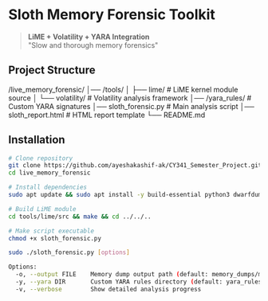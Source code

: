 # Sloth Memory Forensic Toolkit

> **LiME + Volatility + YARA Integration**  
> "Slow and thorough memory forensics"

## Project Structure
/live_memory_forensic/
│── /tools/
│ ├── lime/ # LiME kernel module source
│ └── volatility/ # Volatility analysis framework
│── /yara_rules/ # Custom YARA signatures
│── sloth_forensic.py # Main analysis script
│── sloth_report.html # HTML report template
└── README.md

## Installation

```bash
# Clone repository
git clone https://github.com/ayeshakashif-ak/CY341_Semester_Project.git
cd live_memory_forensic

# Install dependencies
sudo apt update && sudo apt install -y build-essential python3 dwarfdump linux-headers-$(uname -r)

# Build LiME module
cd tools/lime/src && make && cd ../../..

# Make script executable
chmod +x sloth_forensic.py

sudo ./sloth_forensic.py [options]

Options:
  -o, --output FILE    Memory dump output path (default: memory_dumps/memdump.lime)
  -y, --yara DIR       Custom YARA rules directory (default: yara_rules/)
  -v, --verbose        Show detailed analysis progress



